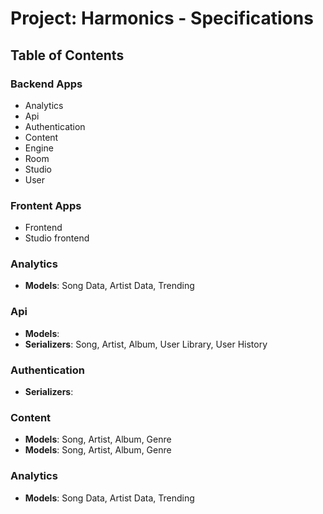 # Project: Harmonics - Specifications

## Table of Contents

### Backend Apps

- Analytics
- Api
- Authentication
- Content
- Engine
- Room
- Studio
- User

### Frontent Apps

- Frontend
- Studio frontend

### Analytics

- **Models**: Song Data, Artist Data, Trending

### Api

- **Models**:
- **Serializers**: Song, Artist, Album, User Library, User History

### Authentication

- **Serializers**:

### Content

- **Models**: Song, Artist, Album, Genre
- **Models**: Song, Artist, Album, Genre

### Analytics

- **Models**: Song Data, Artist Data, Trending
